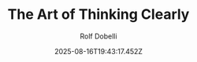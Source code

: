 ---
title: "The Art of Thinking Clearly"
date: "2025-08-16T19:43:17.452Z"
author: "Rolf Dobelli"
read_year: "NO"
recommendation: '3'
url: /bookshelf/the-art-of-thinking-clearly
---